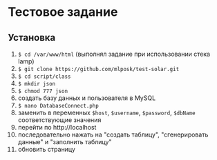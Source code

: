 # Тестовое задание

## Установка

1. `$ cd /var/www/html` (выполнял задание при использовании стека lamp)
1. `$ git clone https://github.com/mlposk/test-solar.git`
2. `$ cd script/class`
3. `$ mkdir json`
4. `$ chmod 777 json`
5. создать базу данных и пользователя в MySQL
6. `$ nano DatabaseConnect.php`
7. заменить в переменных `$host`, `$username`, `$password`, `$dbName` соответствующие значения
8. перейти по http://localhost
9. последовательно нажать на "создать таблицу", "сгенерировать данные" и "заполнить таблицу"
10. обновить страницу
